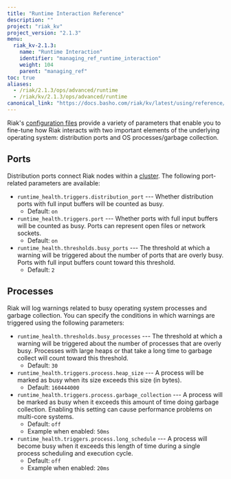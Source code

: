 ```yaml
---
title: "Runtime Interaction Reference"
description: ""
project: "riak_kv"
project_version: "2.1.3"
menu:
  riak_kv-2.1.3:
    name: "Runtime Interaction"
    identifier: "managing_ref_runtime_interaction"
    weight: 104
    parent: "managing_ref"
toc: true
aliases:
  - /riak/2.1.3/ops/advanced/runtime
  - /riak/kv/2.1.3/ops/advanced/runtime
canonical_link: "https://docs.basho.com/riak/kv/latest/using/reference/runtime-interaction"
---
```


[config reference]: /riak/kv/2.1.3/configuring/reference
[concept clusters]: /riak/kv/2.1.3/learn/concepts/clusters

Riak's [configuration files][config reference] provide a variety of parameters that enable you to fine-tune how Riak interacts with two important elements
of the underlying operating system: distribution ports and OS
processes/garbage collection.

## Ports

Distribution ports connect Riak nodes within a [cluster][concept clusters]. The
following port-related parameters are available:

* `runtime_health.triggers.distribution_port` --- Whether distribution
  ports with full input buffers will be counted as busy.
  * Default: `on`
* `runtime_health.triggers.port` --- Whether ports with full input
  buffers will be counted as busy. Ports can represent open files or network sockets.
  * Default: `on`
* `runtime_health.thresholds.busy_ports` --- The threshold at which a
  warning will be triggered about the number of ports that are overly
  busy. Ports with full input buffers count toward this threshold.
  * Default: `2`

## Processes

Riak will log warnings related to busy operating system processes and
garbage collection. You can specify the conditions in which warnings are
triggered using the following parameters:

* `runtime_health.thresholds.busy_processes` --- The threshold at which
  a warning will be triggered about the number of processes that are
  overly busy. Processes with large heaps or that take a long time to
  garbage collect will count toward this threshold.
  * Default: `30`
* `runtime_health.triggers.process.heap_size` --- A process will be
  marked as busy when its size exceeds this size (in bytes).
  * Default: `160444000`
* `runtime_health.triggers.process.garbage_collection` --- A process
  will be marked as busy when it exceeds this amount of time doing
  garbage collection. Enabling this setting can cause performance
  problems on multi-core systems.
  * Default: `off`
  * Example when enabled: `50ms`
* `runtime_health.triggers.process.long_schedule` --- A process will
  become busy when it exceeds this length of time during a single
  process scheduling and execution cycle.
  * Default: `off`
  * Example when enabled: `20ms`
